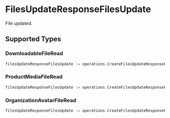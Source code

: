 # FilesUpdateResponseFilesUpdate

File updated.


## Supported Types

### DownloadableFileRead

```go
filesUpdateResponseFilesUpdate := operations.CreateFilesUpdateResponseFilesUpdateDownloadable(components.DownloadableFileRead{/* values here */})
```

### ProductMediaFileRead

```go
filesUpdateResponseFilesUpdate := operations.CreateFilesUpdateResponseFilesUpdateProductMedia(components.ProductMediaFileRead{/* values here */})
```

### OrganizationAvatarFileRead

```go
filesUpdateResponseFilesUpdate := operations.CreateFilesUpdateResponseFilesUpdateOrganizationAvatar(components.OrganizationAvatarFileRead{/* values here */})
```

